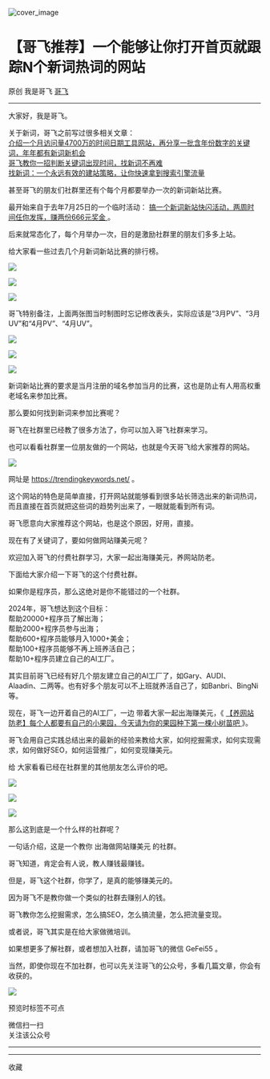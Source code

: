 ![cover_image](https://mmbiz.qpic.cn/sz_mmbiz_jpg/LBrX00GQeicvZa9oicq3B1RX3fQHZibhLps5WfbGj8YpyhKMSk420ySMeicUCA3h1mcb1S7V1fRnISMUxMWic7VA80g/0?wx_fmt=jpeg)

#  【哥飞推荐】一个能够让你打开首页就跟踪N个新词热词的网站

原创  我是哥飞  [ 哥飞 ](javascript:void\(0\);)

__ _ _ _ _

大家好，我是哥飞。

关于新词，哥飞之前写过很多相关文章：  
[ 介绍一个月访问量4700万的时间日期工具网站，再分享一批含年份数字的关键词，年年都有新词新机会
](http://mp.weixin.qq.com/s?__biz=MjM5OTIzMzYyMA==&mid=2650081663&idx=1&sn=2102573649c140b4a0c142004fc2fd78&chksm=bf3f38448848b15269ac339d3f6d340e9d06610c584162f6b2b18a8adb1945d35055f2d00d0a&scene=21#wechat_redirect)  
[ 哥飞教你一招判断关键词出现时间，找新词不再难
](http://mp.weixin.qq.com/s?__biz=MjM5OTIzMzYyMA==&mid=2650081264&idx=1&sn=8caaea3dacb121b5e583ab78473deb33&chksm=bf3f36cb8848bfdd890df1fed105632ab312576a69ddf595369454ebfea94388c79b9d7164b2&scene=21#wechat_redirect)  
[ 找新词：一个永远有效的建站策略，让你快速拿到搜索引擎流量
](http://mp.weixin.qq.com/s?__biz=MjM5OTIzMzYyMA==&mid=2650079457&idx=1&sn=6a6b914a2685581ef26ef00cb8b19ee1&chksm=bf3f31da8848b8cc7e206419bcb2884415659dae3bd17fb77b9859adf106da494bd843f5d6f4&scene=21#wechat_redirect)  

甚至哥飞的朋友们社群里还有个每个月都要举办一次的新词新站比赛。

最开始来自于去年7月25日的一个临时活动： [ 搞一个新词新站快闪活动，两周时间任你发挥，赚两份666元奖金
](http://mp.weixin.qq.com/s?__biz=MjM5OTIzMzYyMA==&mid=2650079464&idx=1&sn=47088801d5c8e9c63314d879b1084b3c&chksm=bf3f31d38848b8c566dbeedbb07621f66e8469312ae14024e390ef889d037e1641dcf5e186d8&scene=21#wechat_redirect)
。

后来就常态化了，每个月举办一次，目的是激励社群里的朋友们多多上站。  

给大家看一些过去几个月新词新站比赛的排行榜。  

![](https://mmbiz.qpic.cn/sz_mmbiz_png/LBrX00GQeicvZa9oicq3B1RX3fQHZibhLps7EciaGLoFvWaXkNQrLul84A5MhtZUJ0bUfbshtZDcv9wtEMZodbzFqw/640?wx_fmt=png&from=appmsg)

![](https://mmbiz.qpic.cn/sz_mmbiz_png/LBrX00GQeicvZa9oicq3B1RX3fQHZibhLpsiaFQU63lQ6eSmQEiaISCytmD7loaIBsgic2mcoiaA5ybjicN1HicpsUt9qlw/640?wx_fmt=png&from=appmsg)

![](https://mmbiz.qpic.cn/sz_mmbiz_png/LBrX00GQeicvZa9oicq3B1RX3fQHZibhLpsY0d6I779INH7d2XDO2aXC2h7cLqSzPSzVAF92rFrrOSjfy1Fzoyd4Q/640?wx_fmt=png&from=appmsg)

哥飞特别备注，上面两张图当时制图时忘记修改表头，实际应该是“3月PV”、“3月UV”和“4月PV”、“4月UV”。  

![](https://mmbiz.qpic.cn/sz_mmbiz_png/LBrX00GQeicvZa9oicq3B1RX3fQHZibhLpsmeT0N1fiaEI8dEe3LOaXY99ouAMjIc2sQjtRNwaIdrps7aJushFWKKg/640?wx_fmt=png&from=appmsg)

![](https://mmbiz.qpic.cn/sz_mmbiz_png/LBrX00GQeicvZa9oicq3B1RX3fQHZibhLpsnw9vOcXDSOBYWLPyXMK1uXuWvw50UyWctjJw5D9ibUaxppIrMiaBpADw/640?wx_fmt=png&from=appmsg)

![](https://mmbiz.qpic.cn/sz_mmbiz_png/LBrX00GQeicvZa9oicq3B1RX3fQHZibhLps699bl3j0gq0F5cewsRlBdGQsIEN4rR2w9Kt06cunmfkO2ZnF3t29aQ/640?wx_fmt=png&from=appmsg)

新词新站比赛的要求是当月注册的域名参加当月的比赛，这也是防止有人用高权重老域名来参加比赛。  

那么要如何找到新词来参加比赛呢？

哥飞在社群里已经教了很多方法了，你可以加入哥飞社群来学习。

也可以看看社群里一位朋友做的一个网站，也就是今天哥飞给大家推荐的网站。

![](https://mmbiz.qpic.cn/sz_mmbiz_png/LBrX00GQeicvZa9oicq3B1RX3fQHZibhLpsG8xXgxjoJoqYmLqRlAsUa6t3qkG2x08b05NJbqMkG6ibxBSibRyfC9TQ/640?wx_fmt=png&from=appmsg)

网址是 https://trendingkeywords.net/ 。

这个网站的特色是简单直接，打开网站就能够看到很多站长筛选出来的新词热词，而且直接在首页就把这些词的趋势列出来了，一眼就能看到所有词。

哥飞愿意向大家推荐这个网站，也是这个原因，好用，直接。

现在有了关键词了，要如何做网站赚美元呢？  

欢迎加入哥飞的付费社群学习，大家一起出海赚美元，养网站防老。

下面给大家介绍一下哥飞的这个付费社群。

如果你是程序员，那么这绝对是你不能错过的一个社群。  

2024年，哥飞想达到这个目标：  
帮助20000+程序员了解出海；  
帮助2000+程序员参与出海；  
帮助600+程序员能够月入1000+美金；  
帮助100+程序员能够不再上班养活自己；  
帮助10+程序员建立自己的AI工厂。

其实目前哥飞已经有好几个朋友建立自己的AI工厂了，如Gary、AUDI、Alaadin、二两等。也有好多个朋友可以不上班就养活自己了，如Banbri、BingNi等。  

现在，哥飞一边开着自己的AI工厂，一边  带着大家一起出海赚美元，《 [ 【养网站防老】每个人都要有自己的小果园，今天请为你的果园种下第一棵小树苗吧
](http://mp.weixin.qq.com/s?__biz=MjM5OTIzMzYyMA==&mid=2650082415&idx=1&sn=8b725d7238143cdf7b0992b6f7835b57&chksm=bf3f3d548848b442dafc0a5fa379cf90be1749a82d62c2371d2140fed2cc5bbc86e3430e2d6f&scene=21#wechat_redirect)
》。

哥飞会用自己实践总结出来的最新的经验来教给大家，如何挖掘需求，如何实现需求，如何做好SEO，如何运营推广，如何变现赚美元。  

给  大家看看已经在社群里的其他朋友怎么评价的吧。

  

![](https://mmbiz.qpic.cn/sz_mmbiz_jpg/LBrX00GQeictfJNjePhchkZYLuBwKPcJl2yZPhaRV7VWHg1Fe9tIs05v9QTFBq1oCZjVn9qB08LszWxrFibHHeMQ/640?wx_fmt=other&wxfrom=5&wx_lazy=1&wx_co=1&tp=webp)

![](https://mmbiz.qpic.cn/sz_mmbiz_jpg/LBrX00GQeicsc3DNibdfcSLWyEGZBZSXSUbPuaibAobt9LPMO3wygibBF21OuH0mCYZU6Hn3qgz5Zvxml98F9dKnrQ/640?wx_fmt=other&wxfrom=5&wx_lazy=1&wx_co=1&tp=webp)

  

![](https://mmbiz.qpic.cn/sz_mmbiz_jpg/LBrX00GQeicu0ohJ2AspibworASbayGLjNicts7f15fE789SLz4EI2yZgzHicU6KCsqDNVgkpOwdulS8sGWaSXSRVg/640?wx_fmt=other&wxfrom=5&wx_lazy=1&wx_co=1&tp=webp)

  
那么这到底是一个什么样的社群呢？  

  

一句话介绍，这是一个教你  出海做网站赚美元  的社群。  

  

哥飞知道，肯定会有人说，教人赚钱最赚钱。  

  

但是，哥飞这个社群，你学了，是真的能够赚美元的。

  

因为哥飞不是教你做一个类似的社群去赚别人的钱。  

  

哥飞教你怎么挖掘需求，怎么搞SEO，怎么搞流量，怎么把流量变现。

  

或者说，哥飞其实是在给大家做微培训。

  

如果想更多了解社群，或者想加入社群，请加哥飞的微信 GeFei55 。  

  

当然，即使你现在不加社群，也可以先关注哥飞的公众号，多看几篇文章，你会有收获的。  

  

  

![](https://mmbiz.qpic.cn/sz_mmbiz_png/LBrX00GQeicvZa9oicq3B1RX3fQHZibhLpskbS7RgnDRLTwyaibuWKUxk5jVsTIIA4BySYdCHACblrrCSqcsyOmRHg/640?wx_fmt=png)

预览时标签不可点

微信扫一扫  
关注该公众号





****



****



  收藏

